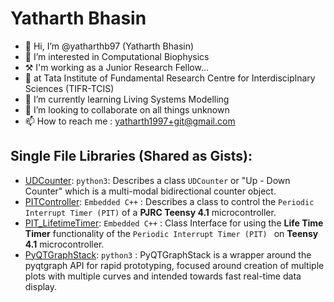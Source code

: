 # Yatharth Bhasin

- 👋 Hi, I’m @yatharthb97 (Yatharth Bhasin)
- 👀 I’m interested in Computational Biophysics
- ⚒ I'm working as a Junior Research Fellow...
- 🔬 at Tata Institute of Fundamental Research Centre for Interdisciplnary Sciences (TIFR-TCIS)
- 🌱 I’m currently learning Living Systems Modelling
- 💞️ I’m looking to collaborate on all things unknown
- 📫 How to reach me : yatharth1997+git@gmail.com


## Single File Libraries (Shared as Gists):

* [UDCounter](https://gist.github.com/yatharthb97/0ebb5a6e618c2de3720aeefbf82a708a): `python3`: Describes a class `UDCounter` or "Up - Down Counter" which is a multi-modal bidirectional counter object.
* [PITController](https://gist.github.com/yatharthb97/5dfd744b3d4870195b685b8c2d701075): `Embedded C++` : Describes a class to control the `Periodic Interrupt Timer (PIT)` of a **PJRC Teensy 4.1** microcontroller.
* [PIT_LifetimeTimer](https://gist.github.com/yatharthb97/ec75c614922c807b9aa022b52c3f36b0): `Embedded C++` : Class Interface for using the **Life Time Timer** functionality of the `Periodic Interrupt Timer (PIT) ` on **Teensy 4.1** microcontroller.
* [PyQTGraphStack](https://gist.github.com/yatharthb97/f3748ef894627748bacccf092648aa59): `python3` : PyQTGraphStack is a wrapper around the pyqtgraph API for rapid prototyping, focused around creation of multiple plots with multiple curves and intended towards fast real-time data display. 

<!---
yatharthb97/yatharthb97 is a ✨ special ✨ repository because its `README.md` (this file) appears on your GitHub profile.
You can click the Preview link to take a look at your changes.
--->
